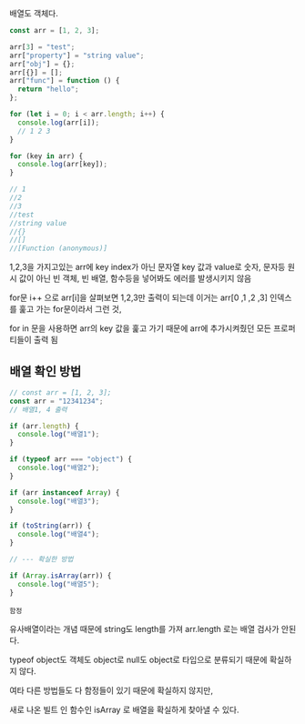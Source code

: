 배열도 객체다.

```js
const arr = [1, 2, 3];

arr[3] = "test";
arr["property"] = "string value";
arr["obj"] = {};
arr[{}] = [];
arr["func"] = function () {
  return "hello";
};

for (let i = 0; i < arr.length; i++) {
  console.log(arr[i]);
  // 1 2 3
}

for (key in arr) {
  console.log(arr[key]);
}

// 1
//2
//3
//test
//string value
//{}
//[]
//[Function (anonymous)]
```

1,2,3을 가지고있는 arr에 key index가 아닌 문자열 key 값과 value로 숫자, 문자등 원시 값이 아닌 빈 객체, 빈 배열, 함수등을 넣어봐도 에러를 발생시키지 않음

for문 i++ 으로 arr[i]을 살펴보면 1,2,3만 출력이 되는데 이거는 arr[0 ,1 ,2 ,3] 인덱스를 훑고 가는 for문이라서 그런 것,

for in 문을 사용하면 arr의 key 값을 훑고 가기 때문에 arr에 추가시켜줬던 모든 프로퍼티들이 출력 됨

## 배열 확인 방법

```js
// const arr = [1, 2, 3];
const arr = "12341234";
// 배열1, 4 출력

if (arr.length) {
  console.log("배열1");
}

if (typeof arr === "object") {
  console.log("배열2");
}

if (arr instanceof Array) {
  console.log("배열3");
}

if (toString(arr)) {
  console.log("배열4");
}

// --- 확실한 방법

if (Array.isArray(arr)) {
  console.log("배열5");
}
```

`함정`

유사배열이라는 개념 때문에 string도 length를 가져 arr.length 로는 배열 검사가 안된다.

typeof object도 객체도 object로 null도 object로 타입으로 분류되기 때문에 확실하지 않다.

여타 다른 방법들도 다 함정들이 있기 때문에 확실하지 않지만,

새로 나온 빌트 인 함수인 isArray 로 배열을 확실하게 찾아낼 수 있다.
